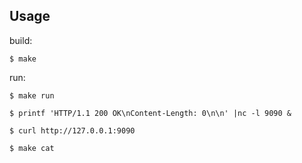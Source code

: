


## Usage

build:

```
$ make
```

run:

```
$ make run

$ printf 'HTTP/1.1 200 OK\nContent-Length: 0\n\n' |nc -l 9090 &

$ curl http://127.0.0.1:9090

$ make cat
```
